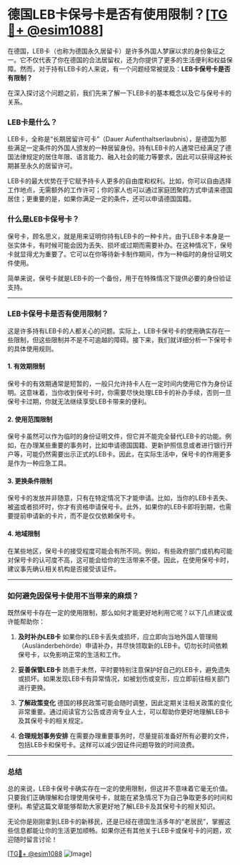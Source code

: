 # 德国LEB卡保号卡是否有使用限制？[[TG💪+ @esim1088](https://t.me/s/esim1088)]

在德国，LEB卡（也称为德国永久居留卡）是许多外国人梦寐以求的身份象征之一。它不仅代表了你在德国的合法居留权，还为你提供了更多的生活便利和权益保障。然而，对于持有LEB卡的人来说，有一个问题经常被提及：**LEB卡保号卡是否有限制？**

在深入探讨这个问题之前，我们先来了解一下LEB卡的基本概念以及它与保号卡的关系。

### LEB卡是什么？

LEB卡，全称是“长期居留许可卡”（Dauer Aufenthaltserlaubnis），是德国为那些满足一定条件的外国人颁发的一种居留身份。持有LEB卡的人通常已经满足了德国法律规定的居住年限、语言能力、融入社会的能力等要求，因此可以获得这种长期甚至永久的居留许可。

LEB卡的最大优势在于它赋予持卡人更多的自由度和权利。比如，你可以自由选择工作地点，无需额外的工作许可；你的家人也可以通过家庭团聚的方式申请来德国居住；更重要的是，如果你满足一定的条件，还可以申请德国国籍。

### 什么是LEB卡保号卡？

保号卡，顾名思义，就是用来证明你持有LEB卡的一种卡片。由于LEB卡本身是一张实体卡，有时候可能会因为丢失、损坏或过期而需要补办。在这种情况下，保号卡就显得尤为重要了。它可以在你等待新卡制作期间，作为一种临时的身份证明文件使用。

简单来说，保号卡就是LEB卡的一个备份，用于在特殊情况下提供必要的身份验证支持。

---

### LEB卡保号卡是否有使用限制？

这是许多持有LEB卡的人都关心的问题。实际上，LEB卡保号卡的使用确实存在一些限制，但这些限制并不是不可逾越的障碍。接下来，我们就详细分析一下保号卡的具体使用规则。

#### 1. **有效期限制**
保号卡的有效期通常是短暂的，一般只允许持卡人在一定时间内使用它作为身份证明。这意味着，当你收到保号卡时，你需要尽快处理LEB卡的补办手续，否则一旦保号卡过期，你就无法继续享受LEB卡带来的便利。

#### 2. **使用范围限制**
保号卡虽然可以作为临时的身份证明文件，但它并不能完全替代LEB卡的功能。例如，在办理某些重要的事务时，比如申请德国国籍、更新护照信息或者进行银行开户等，可能仍然需要出示正式的LEB卡。因此，在实际生活中，保号卡的作用更多是作为一种应急工具。

#### 3. **更换条件限制**
保号卡的发放并非随意，只有在特定情况下才能申请。比如，当你的LEB卡丢失、被盗或者损坏时，你才有资格申请保号卡。此外，如果你的LEB卡即将到期，也需要提前申请新的卡片，而不是仅仅依赖保号卡。

#### 4. **地域限制**
在某些地区，保号卡的接受程度可能会有所不同。例如，有些政府部门或机构可能对保号卡的认可度不高，这可能会给你的生活带来不便。因此，在使用保号卡时，建议事先确认相关机构是否接受该证件。

---

### 如何避免因保号卡使用不当带来的麻烦？

既然保号卡存在一定的使用限制，那么如何才能更好地利用它呢？以下几点建议或许能帮助你：

1. **及时补办LEB卡**
   如果你的LEB卡丢失或损坏，应立即向当地外国人管理局（Ausländerbehörde）申请补办，并尽快领取新的LEB卡。切勿长时间依赖保号卡，以免影响正常的生活和工作。

2. **妥善保管LEB卡**
   防患于未然，平时要特别注意保护好自己的LEB卡，避免遗失或损坏。如果发现LEB卡有异常情况，如被划伤或变形，应立即前往相关部门进行更换。

3. **了解政策变化**
   德国的移民政策可能会随时调整，因此定期关注相关政策的变化非常重要。通过阅读官方公告或咨询专业人士，可以帮助你更好地理解LEB卡及其保号卡的相关规定。

4. **合理规划事务安排**
   在需要办理重要事务时，尽量提前准备好所有必要的文件，包括LEB卡和保号卡。这样可以减少因证件问题导致的时间浪费。

---

### 总结

总的来说，LEB卡保号卡确实存在一定的使用限制，但这并不意味着它毫无价值。只要我们正确理解和合理使用保号卡，就能在紧急情况下为自己争取更多的时间和便利。希望这篇文章能够帮助大家更好地了解LEB卡及其保号卡的相关知识。

无论你是刚刚拿到LEB卡的新移民，还是已经在德国生活多年的“老居民”，掌握这些信息都能让你的生活更加顺畅。如果你还有其他关于LEB卡或保号卡的问题，欢迎随时留言讨论！

[[TG💪+ @esim1088](https://t.me/s/esim1088) ![Image](https://i.postimg.cc/4NQfJmqS/Snipaste-2025-05-13-00-14-12.png)]